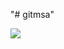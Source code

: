 "# gitmsa" 

<img src="https://img.shields.io/badge/java-007396?style=for-the-badge&logo=java&logoColor=white">
